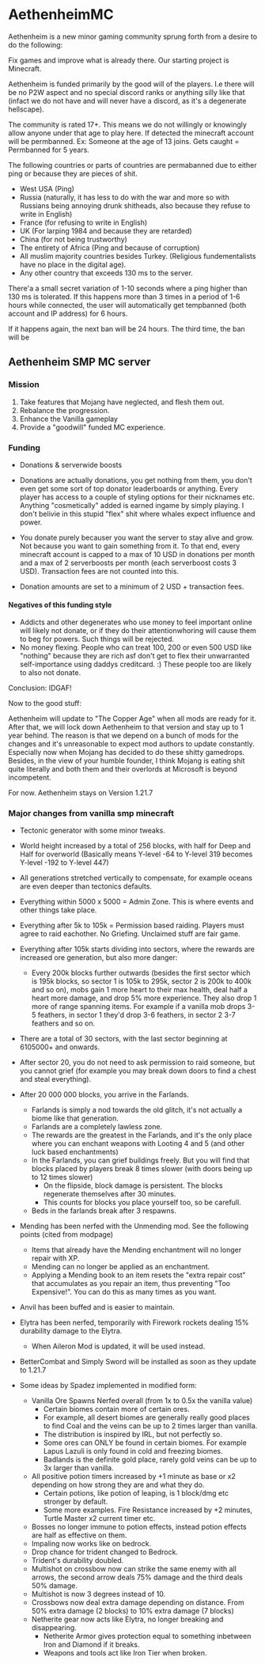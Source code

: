 # AethenheimMC
Aethenheim is a new minor gaming community sprung forth from 
a desire to do the following:

Fix games and improve what is already there.
Our starting project is Minecraft.

Aethenheim is funded primarily by the good will of the players.
I.e there will be no P2W aspect and no special discord ranks or anything silly
like that (infact we do not have and will never have a discord, as it's a degenerate hellscape).

The community is rated 17+. This means we do not
willingly or knowingly allow anyone under that age to play here.
If detected the minecraft account will be permbanned.
Ex: Someone at the age of 13 joins. Gets caught = Permbanned for 5 years.

The following countries or parts of countries are permabanned due to either ping
or because they are pieces of shit.

* West USA (Ping)
* Russia (naturally, it has less to do with the war and more so with Russians being annoying drunk shitheads, also because they refuse to write in English)
* France (for refusing to write in English)
* UK (For larping 1984 and because they are retarded)
* China (for not being trustworthy)
* The entirety of Africa (Ping and because of corruption)
* All muslim majority countries besides Turkey. (Religious fundementalists have no place in the digital age).
* Any other country that exceeds 130 ms to the server.

There'a a small secret variation of 1-10 seconds where a ping higher than 130 ms is tolerated.
If this happens more than 3 times in a period of 1-6 hours while connected, the user
will automatically get tempbanned (both account and IP address) for 6 hours.

If it happens again, the next ban will be 24 hours.
The third time, the ban will be 

## Aethenheim SMP MC server

### Mission

1. Take features that Mojang have neglected, and flesh them out.
2. Rebalance the progression.
3. Enhance the Vanilla gameplay 
4. Provide a "goodwill" funded MC experience. 

### Funding

* Donations & serverwide boosts
* Donations are actually donations, you get nothing from them, you don't even get some sort of top donator leaderboards or anything.
  Every player has access to a couple of styling options for their nicknames etc.
  Anything "cosmetically" added is earned ingame by simply playing.
  I don't belivie in this stupid "flex" shit where whales expect influence and power.

* You donate purely becauser you want the server to stay alive and grow. Not because you want to gain something from it.
  To that end, every minecraft account is capped to a max of 10 USD in donations per month and a max of 2 serverboosts per month (each serverboost costs 3 USD).
  Transaction fees are not counted into this.

* Donation amounts are set to a minimum of 2 USD + transaction fees.

#### Negatives of this funding style
* Addicts and other degenerates who use money to feel important online will likely not donate, or if they do
  their attentionwhoring will cause them to beg for powers. Such things will be rejected.
* No money flexing. People who can treat 100, 200 or even 500 USD like "nothing" because they are rich asf
  don't get to flex their unwarranted self-importance using daddys creditcard. :)
  These people too are likely to also not donate.

Conclusion: IDGAF!

Now to the good stuff:

Aethenheim will update to "The Copper Age" when all mods are ready for it.
After that, we will lock down Aethenheim to that version and stay up to 1 year behind.
The reason is that we depend on a bunch of mods for the changes and it's unreasonable to expect
mod authors to update constantly. Especially now when Mojang has decided to do these shitty gamedrops.
Besides, in the view of your humble founder, I think Mojang
is eating shit quite literally and both them and their overlords
at Microsoft is beyond incompetent.

For now. Aethenheim stays on Version 1.21.7

### Major changes from vanilla smp minecraft

* Tectonic generator with some minor tweaks.
* World height increased by a total of 256 blocks, with half for Deep and Half for overworld (Basically means Y-level -64 to Y-level 319 becomes Y-level -192 to Y-level 447)
* All generations stretched vertically to compensate, for example oceans are even deeper than tectonics defaults.
* Everything within 5000 x 5000 = Admin Zone. This is where events and other things take place.
* Everything after 5k to 105k = Permission based raiding. Players must agree to raid eachother. No Griefing. Unclaimed stuff are fair game.
* Everything after 105k starts dividing into sectors, where the rewards are increased ore generation, but also more danger:
  * Every 200k blocks further outwards (besides the first sector which is 195k blocks, so sector 1 is 105k to 295k, sector 2 is 200k to 400k and so on), mobs gain 1 more heart to their max health, deal half a heart more damage, and drop 5% more experience. They also
    drop 1 more of range spanning items. For example if a vanilla mob drops 3-5 feathers, in sector 1 they'd drop 3-6 feathers, in sector 2 3-7 feathers and so on.
* There are a total of 30 sectors, with the last sector beginning at 6105000+ and onwards.
* After sector 20, you do not need to ask permission to raid someone, but you cannot grief (for example you may break down doors to find a chest and steal everything).

* After 20 000 000 blocks, you arrive in the Farlands.
  * Farlands is simply a nod towards the old glitch, it's not actually a biome like that generation.
  * Farlands are a completely lawless zone.
  * The rewards are the greatest in the Farlands, and it's the only place where you can enchant weapons with Looting 4 and 5 (and other luck based enchantments)
  * In the Farlands, you can grief buildings freely. But you will find that blocks placed by players break 8 times slower (with doors being up to 12 times slower)
    * On the flipside, block damage is persistent. The blocks regenerate themselves after 30 minutes.
    * This counts for blocks you place yourself too, so be carefull.
  * Beds in the farlands break after 3 respawns.

* Mending has been nerfed with the Unmending mod. See the following points (cited from modpage)
  * Items that already have the Mending enchantment will no longer repair with XP.
  * Mending can no longer be applied as an enchantment.
  * Applying a Mending book to an item resets the "extra repair cost" that accumulates as you repair an item, thus preventing "Too Expensive!". You can do this as many times as you want.
* Anvil has been buffed and is easier to maintain.
* Elytra has been nerfed, temporarily with Firework rockets dealing 15% durability damage to the Elytra.
  * When Aileron Mod is updated, it will be used instead.
* BetterCombat and Simply Sword will be installed as soon as they update to 1.21.7

* Some ideas by Spadez implemented in modified form:
  * Vanilla Ore Spawns Nerfed overall (from 1x to 0.5x the vanilla value)
    * Certain biomes contain more of certain ores.
    * For example, all desert biomes are generally really good places to find Coal and the veins can be up to 2 times larger than vanilla.
    * The distribution is inspired by IRL, but not perfectly so.
    * Some ores can ONLY be found in certain biomes. For example Lapus Lazuli is only found in cold and freezing biomes.
    * Badlands is the definite gold place, rarely gold veins can be up to 3x larger than vanilla.
  * All positive potion timers increased by +1 minute as base or x2 depending on how strong they are and what they do.
    * Certain potions, like potion of leaping, is 1 block/dmg etc stronger by default.
    * Some more examples. Fire Resistance increased by +2 minutes, Turtle Master x2 current timer etc.
  * Bosses no longer immune to potion effects, instead potion effects are half as effective on them.
  * Impaling now works like on bedrock. 
  * Drop chance for trident changed to Bedrock.
  * Trident's durability doubled.
  * Multishot on crossbow now can strike the same enemy with all arrows, the second arrow deals 75% damage and the third deals 50% damage.
  * Multishot is now 3 degrees instead of 10.
  * Crossbows now deal extra damage depending on distance. From 50% extra damage (2 blocks) to 10% extra damage (7 blocks)
  * Netherite gear now acts like Elytra, no longer breaking and disappearing.
    * Netherite Armor gives protection equal to something inbetween Iron and Diamond if it breaks.
    * Weapons and tools act like Iron Tier when broken.
  
  
    

